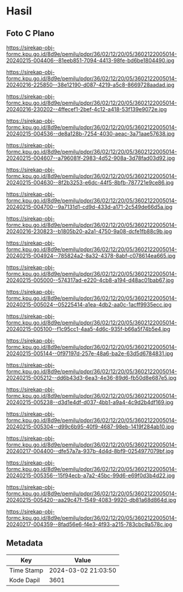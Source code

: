 # Hasil

## Foto C Plano

https://sirekap-obj-formc.kpu.go.id/8d9e/pemilu/pdpr/36/02/12/20/05/3602122005014-20240215-004406--81eeb851-7094-4413-98fe-bd6be1804490.jpg

https://sirekap-obj-formc.kpu.go.id/8d9e/pemilu/pdpr/36/02/12/20/05/3602122005014-20240216-225850--38e12190-d087-4219-a5c8-8669728aadad.jpg

https://sirekap-obj-formc.kpu.go.id/8d9e/pemilu/pdpr/36/02/12/20/05/3602122005014-20240216-230202--4ffecef1-2bef-4c12-a418-53f139e9072e.jpg

https://sirekap-obj-formc.kpu.go.id/8d9e/pemilu/pdpr/36/02/12/20/05/3602122005014-20240215-004536--de8a128b-7254-4030-aeac-3a71aae57638.jpg

https://sirekap-obj-formc.kpu.go.id/8d9e/pemilu/pdpr/36/02/12/20/05/3602122005014-20240215-004607--a796081f-2983-4d52-908a-3d78fad03d92.jpg

https://sirekap-obj-formc.kpu.go.id/8d9e/pemilu/pdpr/36/02/12/20/05/3602122005014-20240215-004630--8f2b3253-e6dc-44f5-8bfb-787721e9ce86.jpg

https://sirekap-obj-formc.kpu.go.id/8d9e/pemilu/pdpr/36/02/12/20/05/3602122005014-20240215-004700--9a7131d1-cd9d-433d-a171-2c549de66d5a.jpg

https://sirekap-obj-formc.kpu.go.id/8d9e/pemilu/pdpr/36/02/12/20/05/3602122005014-20240216-230823--b1805b20-a2a1-4750-9a08-dcfe1fb88c9b.jpg

https://sirekap-obj-formc.kpu.go.id/8d9e/pemilu/pdpr/36/02/12/20/05/3602122005014-20240215-004924--785824a2-8a32-4378-8abf-c078614ea665.jpg

https://sirekap-obj-formc.kpu.go.id/8d9e/pemilu/pdpr/36/02/12/20/05/3602122005014-20240215-005000--574317ad-e220-4cb8-a194-d48ac01bab67.jpg

https://sirekap-obj-formc.kpu.go.id/8d9e/pemilu/pdpr/36/02/12/20/05/3602122005014-20240215-005024--05225414-a1ea-4db2-aa0c-1acff9935ecc.jpg

https://sirekap-obj-formc.kpu.go.id/8d9e/pemilu/pdpr/36/02/12/20/05/3602122005014-20240215-005100--f1c95cc1-4aa5-4d6c-935f-b66a5f74b5e4.jpg

https://sirekap-obj-formc.kpu.go.id/8d9e/pemilu/pdpr/36/02/12/20/05/3602122005014-20240215-005144--0f97197d-257e-48a6-ba2e-63d5d6784831.jpg

https://sirekap-obj-formc.kpu.go.id/8d9e/pemilu/pdpr/36/02/12/20/05/3602122005014-20240215-005212--dd6b43d3-6ea3-4e36-89d6-fb50d8e687e5.jpg

https://sirekap-obj-formc.kpu.go.id/8d9e/pemilu/pdpr/36/02/12/20/05/3602122005014-20240215-005238--d3d1e4df-d037-4bb1-a9a4-4c9d2b4df169.jpg

https://sirekap-obj-formc.kpu.go.id/8d9e/pemilu/pdpr/36/02/12/20/05/3602122005014-20240215-005304--d99c6b95-40f9-4687-98eb-1419f284ab10.jpg

https://sirekap-obj-formc.kpu.go.id/8d9e/pemilu/pdpr/36/02/12/20/05/3602122005014-20240217-004400--dfe57a7a-937b-4d4d-8bf9-0254977079bf.jpg

https://sirekap-obj-formc.kpu.go.id/8d9e/pemilu/pdpr/36/02/12/20/05/3602122005014-20240215-005356--15f94ecb-a7a2-45bc-99d6-e69f0d3b4d22.jpg

https://sirekap-obj-formc.kpu.go.id/8d9e/pemilu/pdpr/36/02/12/20/05/3602122005014-20240215-005420--aa29c47f-1549-4083-9920-db81a68d864d.jpg

https://sirekap-obj-formc.kpu.go.id/8d9e/pemilu/pdpr/36/02/12/20/05/3602122005014-20240217-004359--8fad56e6-f4e3-4f93-a215-783cbc9a578c.jpg


## Metadata

| Key        | Value               |
| ---------- | ------------------- |
| Time Stamp | 2024-03-02 21:03:50 |
| Kode Dapil | 3601                |



